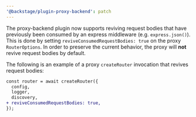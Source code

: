 ```yaml
---
'@backstage/plugin-proxy-backend': patch
---
```


The proxy-backend plugin now supports reviving request bodies that have previously been consumed by an express middleware (e.g. `express.json()`). This is done by setting `reviveConsumedRequestBodies: true` on the proxy `RouterOptions`. In order to preserve the current behavior, the proxy will **not** revive request bodies by default.

The following is an example of a proxy `createRouter` invocation that revives request bodies:

```diff
const router = await createRouter({
  config,
  logger,
  discovery,
+ reviveConsumedRequestBodies: true,
});
```
